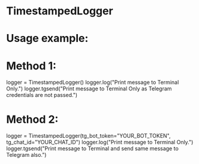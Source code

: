 # TimestampedLogger

# Usage example:

# Method 1:
logger = TimestampedLogger()
logger.log("Print message to Terminal Only.")
logger.tgsend("Print message to Terminal Only as Telegram credentials are not passed.")

# Method 2:
logger = TimestampedLogger(tg_bot_token="YOUR_BOT_TOKEN", tg_chat_id="YOUR_CHAT_ID")
logger.log("Print message to Terminal Only.")
logger.tgsend("Print message to Terminal and send same message to Telegram also.")
